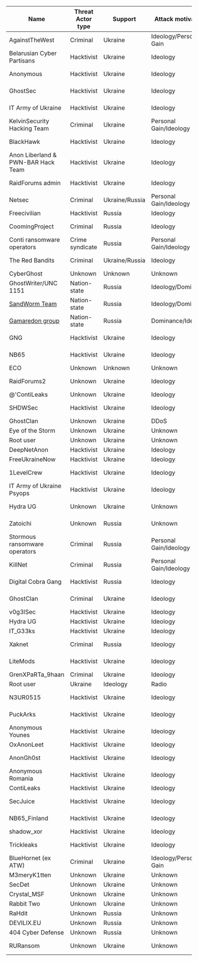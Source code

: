 | Name                                                      | Threat Actor type | Support        | Attack motivation      | Goals                 | Resource level | Sources                                                                                                        | Risk           |
| --------------------------------------------------------- | ------------------ | -------------- | ---------------------- | --------------------- | -------------- | -------------------------------------------------------------------------------------------------------------- | -------------- |
| AgainstTheWest                                            | Criminal           | Ukraine        | Ideology/Personal Gain | Databreach/Encryption | Organized team | https://t.me/ATW2022                                                                                           | Medium         |
| Belarusian Cyber Partisans                                | Hacktivist         | Ukraine        | Ideology               | Databreach            | Organized team | https://twitter.com/cpartisans                                                                                 | Low            |
| Anonymous                                                 | Hacktivist         | Ukraine        | Ideology               | DDoS                  | Informal group | https://twitter.com/YourAnonOne                                                                                | Low            |
| GhostSec                                                  | Hacktivist         | Ukraine        | Ideology               | DDoS/Databreach       | Informal group | https://t.me/GhostSecc                                                                                         | Low to medium  |
| IT Army of Ukraine                                        | Hacktivist         | Ukraine        | Ideology               | DDoS                  | Informal group | https://t.me/itarmyukraine2022                                                                                 | Low            |
| KelvinSecurity Hacking Team                               | Criminal           | Ukraine        | Personal Gain/Ideology | Databreach            | Organized team | https://twitter.com/Ksecureteamlab                                                                             | Medium         |
| BlackHawk                                                 | Hacktivist         | Ukraine        | Ideology               | DDoS                  | Informal group | Unknown                                                                                                        | Low            |
| Anon Liberland & PWN-BAR Hack Team                        | Hacktivist         | Ukraine        | Ideology               | DDoS/Databreach       | Informal group | https://twitter.com/Cyberknow20/status/1498531044521562112                                                     | Low            |
| RaidForums admin                                          | Hacktivist         | Ukraine        | Ideology               | DDoS                  | Informal group | https://twitter.com/Cyberknow20/status/1498029548914757633                                                     | Low            |
| Netsec                                                    | Criminal           | Ukraine/Russia | Personal Gain/Ideology | Databreach            | Individual     | https://twitter.com/Net\_Sec\_                                                                                 | Low            |
| Freecivilian                                              | Hacktivist         | Russia         | Ideology               | Databreach/Defacement | Individual     | http://gcbejm2rcjftouqbxuhimj5oroouqcuxb2my4raxqa7efkz5bd5464id.onion/                                         | Low            |
| CoomingProject                                            | Criminal           | Russia         | Ideology               | Databreach            | Organized team | https://twitter.com/Cyberknow20/status/1497284611713351680                                                     | Low            |
| Conti ransomware operators                                | Crime syndicate    | Russia         | Personal Gain/Ideology | Encryption            | Organized team | continewsnv5otx5kaoje7krkto2qbu3gtqef22mnr7eaxw3y6ncz3ad.onion                                                 | High           |
| The Red Bandits                                           | Criminal           | Ukraine/Russia | Ideology               | Encryption/Databreach | Informal group | https://twitter.com/RedBanditsRU                                                                               | Low            |
| CyberGhost                                                | Unknown            | Unknown        | Unknown                | N/A                   | Unknown        | Unknown                                                                                                        | N/A            |
| GhostWriter/UNC 1151                                      | Nation-state       | Russia         | Ideology/Dominance     | Sabotage/Espionage    | Government     | [https://www.cfr.org/cyber-operations/unc1151](https://www.cfr.org/cyber-operations/unc1151)                   | Medium to High |
| [SandWorm Team](https://attack.mitre.org/groups/G0034/)   | Nation-state       | Russia         | Ideology/Dominance     | Espionage/Sabotage    | Government     | https://www.cisa.gov/uscert/ncas/alerts/aa22-054a                                                              | High           |
| [Gamaredon group](https://attack.mitre.org/groups/G0047/) | Nation-state       | Russia         | Dominance/Ideology     | Espionage             | Government     | https://symantec-enterprise-blogs.security.com/blogs/threat-intelligence/shuckworm-gamaredon-espionage-ukraine | High           |
| GNG                                                       | Hacktivist         | Ukraine        | Ideology               | DDoS                  | Informal group | https://twitter.com/CryptoN67905169                                                                            | Low            |
| NB65                                                      | Hacktivist         | Ukraine        | Ideology               | DDoS                  | Informal group | https://twitter.com/xxNB65                                                                                     | Low            |
| ECO                                                       | Unknown            | Unknown        | Unknown                | Unknown               | Unknown        | Unknown                                                                                                        | N/A            |
| RaidForums2                                               | Unknown            | Ukraine        | Ideology               | DDOS                  | Informal group | https://raidforums2.com/index.php                                                                              | Low            |
| @'ContiLeaks                                              | Unknown            | Ukraine        | Ideology               | Databreach            | Individual     | https://twitter.com/contileaks                                                                                 |
| SHDWSec                                                   | Hacktivist         | Ukraine        | Ideology               | DDOS                  | Informal group | https://twitter.com/shdwpnda                                                                                   | Low            |
| GhostClan                                                 | Unknown            | Ukraine        | DDoS                   | DDOS                  | Unknown        | https://t.me/ghostclanofl                                                                                      | Low            |
| Eye of the Storm                                          | Unknown            | Ukraine        | Unknown                | Unknown               | Unknown        | Unknown                                                                                                        | N/A            |
| Root user                                                 | Unknown            | Ukraine        | Unknown                | Unknown               | Unknown        | Unknown                                                                                                        | N/A            |
| DeepNetAnon                                               | Hacktivist         | Ukraine        | Ideology               | Databreach            | Individual     | https://twitter.com/DeepNetAnon                                                                                | Low            |
| FreeUkraineNow                                            | Hacktivist         | Ukraine        | Ideology               | Unknown               | Individual     | https://t.me/freeukrainenow                                                                                    | Low            |
| 1LevelCrew                                                | Hacktivist         | Ukraine        | Ideology               | DDOS                  | Informal group | https://t.me/levelcrew                                                                                         | Low            |
| IT Army of Ukraine Psyops                                 | Hacktivist         | Ukraine        | Ideology               | Unknown               | Informal group | https://twitter.com/MarcoPsyops                                                                                | Low            |
| Hydra UG                                                  | Unknown            | Ukraine        | Unknown                | Unknown               | Informal group | Unknown                                                                                                        | N/A            |
| Zatoichi                                                  | Unknown            | Russia         | Unknown                | Unknown               | Informal group | Unknown                                                                                                        | N/A            |
| Stormous ransomware operators                             | Criminal           | Russia         | Personal Gain/Ideology | Encryption            | Organized team | https://t.me/STORMOUS\_HACKERS                                                                                 | Low            |
| KillNet                                                   | Criminal           | Russia         | Personal Gain/Ideology | Unknown               | Informal group | https://t.me/killnet\_k\_hack\_ru                                                                              | Low            |
| Digital Cobra Gang                                        | Hacktivist         | Russia         | Ideology               | Unknown               | Organized team | https://twitter.com/a\_lead\_1                                                                                 | Low            |
| GhostClan                                                 | Criminal           | Ukraine        | Ideology               | DDoS                  | Organized team | https://t.me/ghostclanofl                                                                                      | Low            |
| v0g3lSec                                                  | Hacktivist         | Ukraine        | Ideology               | Databreach            | Individual     | https://twitter.com/v0g3lSec                                                                                   | Low            |
| Hydra UG                                                  | Hacktivist         | Ukraine        | Ideology               | databreach/DDoS       | Individual     | https://twitter.com/Hydra\_UG                                                                                  | Low            |
| IT\_G33ks                                                 | Hacktivist         | Ukraine        | Ideology               | Espionage             | Individual     | https://twitter.com/IT\_G33ks                                                                                  | Low            |
| Xaknet                                                    | Criminal           | Russia         | Ideology               | databreach/DDoS       | Organized team | https://t.me/xaknet\_team                                                                                      | Low            |
| LiteMods                                                  | Hacktivist         | Ukraine        | Ideology               | DDoS                  | Informal group | https://twitter.com/LiteMods                                                                                   | Low            |
| GrenXPaRTa\_9haan                                         | Criminal           | Ukraine        | Ideology               | Databreach            | Individual     | https://twitter.com/gren\_siahaan                                                                              | Low            |
| Root user                                                 | Ukraine            | Ideology       | Radio                  | Unknown               | Unknown        | N/A                                                                                                            |
| N3UR0515                                                  | Hacktivist         | Ukraine        | Ideology               | DDoS                  | Informal group | Unknown                                                                                                        | Low            |
| PuckArks                                                  | Hacktivist         | Ukraine        | Ideology               | Unknown               | Informal group | https://twitter.com/PucksReturn                                                                                | Low            |
| Anonymous Younes                                          | Hacktivist         | Ukraine        | Ideology               | Unknown               | Informal group | https://twitter.com/YounesAnonymous?ref\_src=twsrc%5Egoogle%7Ctwcamp%5Eserp%7Ctwgr%5Eauthor                    | Low            |
| OxAnonLeet                                                | Hacktivist         | Ukraine        | Ideology               | DDoS                  | Unknown        | https://twitter.com/0xAnonLeet                                                                                 | Low            |
| AnonGh0st                                                 | Hacktivist         | Ukraine        | Ideology               | DDoS                  | Informal group | https://twitter.com/JoanneHuggins6                                                                             | Low            |
| Anonymous Romania                                         | Hacktivist         | Ukraine        | Ideology               | DDoS                  | Individual     | https://www.facebook.com/login/?next=https%3A%2F%2Fwww.facebook.com%2Froanonymous%2F                           | Low            |
| ContiLeaks                                                | Hacktivist         | Ukraine        | Ideology               | DDoS                  | Individual     | https://twitter.com/contileaks                                                                                 | Low            |
| SecJuice                                                  | Hacktivist         | Ukraine        | Ideology               | Unknown               | Informal group | https://twitter.com/Secjuice                                                                                   | Low            |
| NB65\_Finland                                             | Hacktivist         | Ukraine        | Ideology               | Unknown               | Informal group | https://twitter.com/xxNB65                                                                                     | Low            |
| shadow\_xor                                               | Hacktivist         | Ukraine        | Ideology               | Unknown               | Individual     | https://twitter.com/shadow\_xor                                                                                | Low            |
| Trickleaks                                                | Hacktivist         | Ukraine        | Ideology               | Databreach            | Informal group | https://twitter.com/trickleaks                                                                                 | Low            |
| BlueHornet (ex ATW)                                       | Criminal           | Ukraine        | Ideology/Personal Gain | Encryption/Databreach | Organized team | https://twitter.com/\_Blue\_hornet                                                                             | Low            |
| M3meryK1tten                                              | Unknown            | Ukraine        | Unknown                | Unknown               | Unknown        | Unknown                                                                                                        | N/A            |
| SecDet                                                    | Unknown            | Ukraine        | Unknown                | Unknown               | Unknown        | Unknown                                                                                                        | N/A            |
| Crystal\_MSF                                              | Unknown            | Ukraine        | Unknown                | Unknown               | Unknown        | https://twitter.com/Crystal\_MSF                                                                               | Low            |
| Rabbit Two                                                | Unknown            | Ukraine        | Unknown                | DDoS                  | Unknown        | Unknown                                                                                                        | Low            |
| RaHdit                                                    | Unknown            | Russia         | Unknown                | Databreach            | Unknown        | Unknown                                                                                                        | Medium         |
| DEVILIX.EU                                                | Unknown            | Russia         | Unknown                | Unknown               | Unknown        | https://twitter.com/Ex\_anon\_W\_hater                                                                         | Low            |
| 404 Cyber Defense                                         | Unknown            | Russia         | Unknown                | DDoS                  | Unknown        | Unknown                                                                                                        | Low            |
| RURansom                                                  | Unknown            | Ukraine        | Unknown                | Sabotage              | Unknown        | https://www.trendmicro.com/en\_us/research/22/c/new-ruransom-wiper-targets-russia.html                         | Medium to High |
